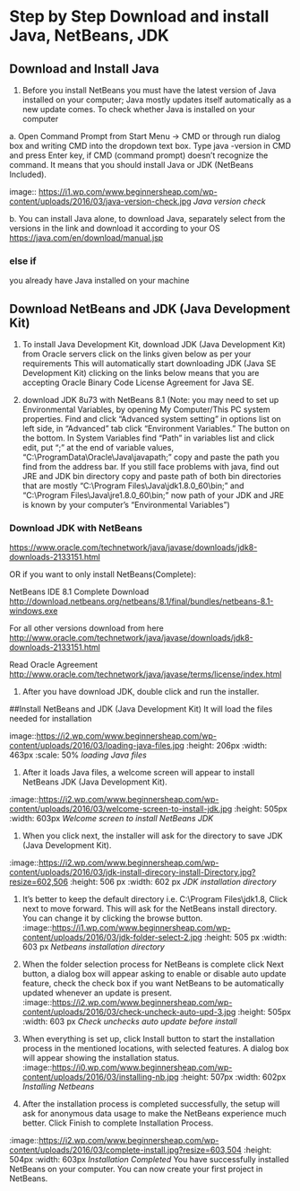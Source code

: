 # Step by Step Download and install Java, NetBeans, JDK

## Download and Install Java

1. Before you install NetBeans you must have the latest version of Java installed on your computer; Java mostly updates itself automatically as a new update comes.
To check whether Java is installed on your computer

a. Open Command Prompt from Start Menu -> CMD or through
run dialog box and writing CMD into the dropdown text box.
Type java -version in CMD and press Enter key, if CMD (command prompt) doesn’t recognize the command. It means that you should install Java or JDK (NetBeans Included).

image:: https://i1.wp.com/www.beginnersheap.com/wp-content/uploads/2016/03/java-version-check.jpg
_Java version check_

b. You can install Java alone, to download Java, separately select from the versions in the link and download it according to your OS
https://java.com/en/download/manual.jsp

### else if

you already have Java installed on your machine

## Download NetBeans and JDK (Java Development Kit)

1. To install Java Development Kit, download JDK (Java Development Kit) from Oracle servers click on the links given below as per your requirements
This will automatically start downloading JDK (Java SE Development Kit)
clicking on the links below means that you are accepting Oracle Binary Code License Agreement for Java SE.

2. download JDK 8u73 with NetBeans 8.1
(Note: you may need to set up Environmental Variables, by opening My Computer/This PC system properties.
Find and click “Advanced system setting” in options list on left side, in “Advanced” tab click “Environment Variables.”
The button on the bottom. In System Variables find “Path” in variables list and click edit, put “;” at the end of variable values,
“C:\ProgramData\Oracle\Java\javapath;” copy and paste the path you find from the address bar. If you still face problems with java, find out JRE and JDK
bin directory copy and paste path of both bin directories that are mostly “C:\Program Files\Java\jdk1.8.0_60\bin;” and
“C:\Program Files\Java\jre1.8.0_60\bin;” now path of your JDK and JRE is known by your computer’s “Environmental Variables”)

### Download JDK with NetBeans
https://www.oracle.com/technetwork/java/javase/downloads/jdk8-downloads-2133151.html

OR if you want to only install NetBeans(Complete):

NetBeans IDE 8.1 Complete Download
http://download.netbeans.org/netbeans/8.1/final/bundles/netbeans-8.1-windows.exe

For all other versions download from here 
http://www.oracle.com/technetwork/java/javase/downloads/jdk8-downloads-2133151.html

Read Oracle Agreement
http://www.oracle.com/technetwork/java/javase/terms/license/index.html

1. After you have download JDK, double click and run the installer.

##Install NetBeans and JDK (Java Development Kit)
It will load the files needed for installation

image::https://i2.wp.com/www.beginnersheap.com/wp-content/uploads/2016/03/loading-java-files.jpg
    :height: 206px
    :width: 463px
    :scale: 50%
_loading Java files_

1. After it loads Java files, a welcome screen will appear to install NetBeans JDK (Java Development Kit).

:image::https://i2.wp.com/www.beginnersheap.com/wp-content/uploads/2016/03/welcome-screen-to-install-jdk.jpg
    :height: 505px
    :width: 603px
_Welcome screen to install NetBeans JDK_

1. When you click next, the installer will ask for the directory to save JDK (Java Development Kit).

:image::https://i2.wp.com/www.beginnersheap.com/wp-content/uploads/2016/03/jdk-install-direcory-install-Directory.jpg?resize=602,506
    :height: 506 px
    :width: 602 px
_JDK installation directory_

1. It’s better to keep the default directory i.e. C:\Program Files\jdk1.8, Click next to move forward. This will ask for the NetBeans install directory. You can change it by clicking the browse button.
:image::https://i1.wp.com/www.beginnersheap.com/wp-content/uploads/2016/03/jdk-folder-select-2.jpg
    :height: 505 px
    :width: 603 px
_Netbeans installation directory_

1. When the folder selection process for NetBeans is complete click Next button, a dialog box will appear asking to enable or disable auto update feature, check the check box if you want NetBeans to be automatically updated whenever an update is present.
:image::https://i2.wp.com/www.beginnersheap.com/wp-content/uploads/2016/03/check-uncheck-auto-upd-3.jpg
    :height: 505px
    :width: 603 px
_Check unchecks auto update before install_

1. When everything is set up, click Install button to start the installation process in the mentioned locations, with selected features. A dialog box will appear showing the installation status.
:image::https://i0.wp.com/www.beginnersheap.com/wp-content/uploads/2016/03/installing-nb.jpg
    :height: 507px
    :width: 602px
_Installing Netbeans_

1. After the installation process is completed successfully, the setup will ask for anonymous data usage to make the NetBeans experience much better. Click Finish to complete Installation Process.

:image::https://i2.wp.com/www.beginnersheap.com/wp-content/uploads/2016/03/complete-install.jpg?resize=603,504
    :height: 504px
    :width: 603px
_Installation Completed_
You have successfully installed NetBeans on your computer.  You can now create your first project in NetBeans.